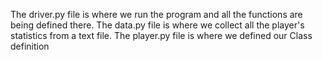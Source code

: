 The driver.py file is where we run the program and all the functions are being defined there.
The data.py file is where we collect all the player's statistics from a text file.
The player.py file is where we defined our Class definition
